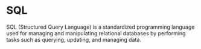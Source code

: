 # SQL

SQL (Structured Query Language) is a standardized programming language used for managing and manipulating relational databases by performing tasks such as querying, updating, and managing data.